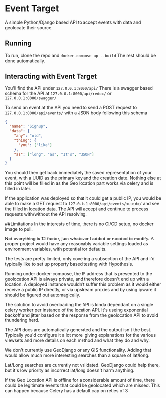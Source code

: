 # Event Target
A simple Python/Django based API to accept events with data and geolocate their source.

## Running
To run, clone the repo and `docker-compose up --build` The rest should be done automatically.

## Interacting with Event Target
You'll find the API under `127.0.0.1:8000/api/` There is a swagger based schema for the API at `127.0.0.1:8000/api/redoc/` or `127.0.0.1:8000/swagger/`

To send an event at the API you need to send a POST request to `127.0.0.1:8000/api/events/` with a JSON body following this schema

```json
{
  "name": "Signup",
  "data": {
    "any": "old",
    "thing": {
      "you": ["like"]
    },
    "as": ["long", "as", "It's", "JSON"]
  }
}
```

You should then get back immediately the saved representation of your event, with a UUID as the primary key and the creation date. Nothing else at this point will be filled in as the Geo location part works via celery and is filled in later.

If the application was deployed so that it could get a public IP, you would be able to make a GET request to `127.0.0.1:8000/api/events/<uuid>/` and see the filled in location data. The API will accept and continue to process requests with/without the API resolving.

##Limitations
In the interests of time, there is no CI/CD setup, no docker image to pull.

Not everything is 12 factor, just whatever I added or needed to modify. A proper project would have any reasonably variable settings loaded as environment variables, with potential for defaults.

The tests are pretty limited, only covering a subsection of the API and I'd typically like to set up property based testing with Hypothesis.

Running under docker-compose, the IP address that is presented to the geolocation API is always private, and therefore doesn't end up with a location. A deployed instance wouldn't suffer this problem as it would either receive a public IP directly, or via upstream proxies and by using ipware it should be figured out automagically.

The solution to avoid overloading the API is kinda dependant on a single celery worker per instance of the location API. It's useing exponential backoff and jitter based on the response from the geolocation API to avoid thundering herd.

The API docs are automatically generated and the output isn't the best. Typically you'd configure it a lot more, giving explanations for the various viewsets and more details on each method and what they do and why.

We don't currently use GeoDjango or any GIS functionality. Adding that would allow much more interesting searches than a square of lat/long.

Lat/Long searches are currently not validated. GeoDjango could help there, but it's low priority as incorrect lat/long doesn't harm anything.

If the Geo Location API is offline for a considerable amount of time, there could be legitimate events that could be geolocated which are missed. This can happen because Celery has a default cap on reties of 3
